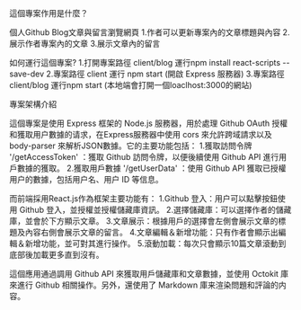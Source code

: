 這個專案作用是什麼？

個人Github Blog文章與留言瀏覽網頁
1.作者可以更新專案內的文章標題與內容
2.展示作者專案內的文章
3.展示文章內的留言


如何運行這個專案?
1.打開專案路徑 client/blog 運行npm install react-scripts --save-dev
2.專案路徑 client 運行 npm start (開啟 Express 服務器)
3.專案路徑 client/blog 運行npm start (本地端會打開一個loaclhost:3000的網站)


專案架構介紹

這個專案是使用 Express 框架的 Node.js 服務器，用於處理 Github OAuth 授權和獲取用户數據的请求，在Express服務器中使用 cors 來允許跨域請求以及 body-parser 來解析JSON數據。它的主要功能包括：
1.獲取訪問令牌  '/getAccessToken' ：獲取 Github 訪問令牌，以便後續使用 Github API 進行用戶數據的獲取。
2.獲取用戶數據  '/getUserData' ：使用 Github API 獲取已授權用户的數據，包括用户名、用户 ID 等信息。


而前端採用React.js作為框架主要功能有：
1.Github 登入：用户可以點擊按鈕使用 Github 登入，並授權並授權儲藏庫資訊。
2.選擇儲藏庫：可以選擇作者的儲藏庫，並會於下方顯示文章。
3.文章展示：根據用戶的選擇會左側會展示文章的標題及內容右側會展示文章的留言。
4.文章編輯＆新增功能：只有作者會顯示出編輯＆新增功能，並可對其進行操作。
5.滾動加載：每次只會顯示10篇文章滾動到底部後加載更多直到沒有。

這個應用通過調用 Github API 來獲取用戶儲藏庫和文章數據，並使用 Octokit 庫來進行 Github 相關操作。另外，還使用了 Markdown 庫来渲染問題和評論的内容。